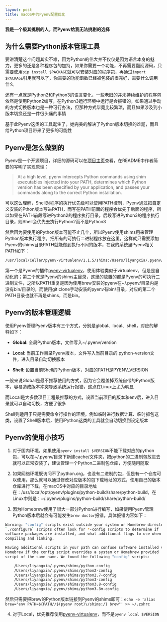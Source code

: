 ```yaml
---
layout: post
title: macOS中的Pyenv配置优化
---
```


**我是一个极其挑剔的人，而Pyenv给我无法挑剔的选择**

## 为什么需要Python版本管理工具

要讲清楚这个问题其实不难，因为Python的伟大并不仅仅是因为语言本身的魅力，更多的还是各种程序包的加持，如果你需要一个功能，不再需要翻阅源码，只需要使用`pip install $PACKAGE`就可以安装对应的程序包，再通过`import $PACKAGE`引用就可以了，你需要的功能函数已经被包装的很完好，需要什么调用什么

还有一点就是Python2和Python3的语言变化，一些老旧的并未持续维护的程序包依然是使用Python2编写，在Python3运行环境中运行是会报错的，如果通过手动的方式切换版本也是一种可行办法，但那种方式毕竟比较繁琐，而且如果涉及到小版本切换还是一件很头痛的事情

基于此Pyenv这类的工具诞生了，她完美的解决了Python版本切换的难题，而且给Python项目带来了更多的可能性

## Pyenv是怎么做到的

Pyenv是一个开源项目，详细的源码可以在[项目主页](https://github.com/pyenv/pyenv)查看，在README中作者简要的写明了实现原理：

> At a high level, pyenv intercepts Python commands using shim executables injected into your PATH, determines which Python version has been specified by your application, and passes your commands along to the correct Python installation.

可以这么理解，Shell对程序的执行优先级可以使用PATH控制，Pyenv通过把自定义安装的Pthon版本写进PATH，而写在PATH前面的程序会优先于后面的程序，所以如果在PATH前段写进Python2的程序执行目录，后段写进Python3的程序执行目录，则Shell会优先去执行Python2而不是Python3

然后因为要使用的Python版本可能不止几个，所以Pyenv使用shims用来管理Python版本执行程序，把所有的可执行二进制程序放在这里，这样就只需要添加Pyenv的shims目录PATH就能做到执行不同的版本，在我的系统里Pyenv相关PATH如下：

```bash
/usr/local/Cellar/pyenv-virtualenv/1.1.5/shims:/Users/liyangxia/.pyenv/shims:/Users/liyangxia/.pyenv/shims:
```

第一个是Pyenv的插件[pyenv-virtualenv](https://github.com/pyenv/pyenv-virtualenv)，使用体验类似于virtualenv，但是是自动化的；第二个就是Pyenv的shims主目录，这里的放置的都是Pyenv的可执行二进制文件，之所以PATH重复是因为使用brew安装的pyenv在~/.pyenv/目录内是没有bin/目录的，而使用git clone手动安装的pyenv有bin/目录，对应的第二个PATH目录也就不再是shims，而是bin。

## Pyenv的版本管理逻辑

使用Pyenv管理Pyenv版本有三个方式，分别是global、local、shell，对应的解释如下：

- **Global**: 全局Python版本，文件写入~/.pyenv/version

- **Local**: 当前工作目录Pyenv版本，文件写入当前目录的.python-version文件，进入目录自动切换版本

- **Shell**: 设置当前Shell的Python版本，对应的PATH是PYENV_VERSION

一般来说Global是最不推荐使用的方式，因为它会覆盖掉系统自带的Python版本，容易造成版本冲突导致系统运行报错，这点在Linux上尤为明显

而Local是大多数项目工程最推荐的方式，设置当前项目的版本和env后，进入目录就可以自动切换，方便了很多

Shell则适用于只是需要命令行操作的环境，例如临时进行数据计算、临时抓包这类，设置了Shell版本后，使用iPython这类的工具就会自动切换到设定版本

## Pyenv的使用小技巧

1. 对于国内环境，如果使用`pyenv install $VERSION`不能下载对应的python包，可以在~/.pyenv/目录下新建cache/文件夹，把python的二进制包放进去就可以正常安装了，建议管理一个Python二进制包仓库，方便随用随取

2. 如果网络环境既访问不了python.org，也没有二进制的包，但是有一个仓库可以使用，那么就可以通过修改对应版本的包下载地址的方式，使用自己的版本仓库进行下载，在macOS中对应的目录地址在：/usr/local/opt/pyenv/plugins/python-build/share/python-build，在Linux中则是：~/.pyenv/plugins/python-build/share/python-build/

3. 因为Homebrew使用了很大一部分Python进行编写，如果使用Pyenv管理Python版本后就会有可能发生`brew doctor`报错，具体报错内容如下：

```bash
Warning: "config" scripts exist outside your system or Homebrew directories.
`./configure` scripts often look for *-config scripts to determine if
software packages are installed, and what additional flags to use when
compiling and linking.

Having additional scripts in your path can confuse software installed via
Homebrew if the config script overrides a system or Homebrew provided
script of the same name. We found the following "config" scripts:

    /Users/liyangxia/.pyenv/shims/python-config
    /Users/liyangxia/.pyenv/shims/python2-config
    /Users/liyangxia/.pyenv/shims/python2.7-config
    /Users/liyangxia/.pyenv/shims/python3-config
    /Users/liyangxia/.pyenv/shims/python3.8-config
    /Users/liyangxia/.pyenv/shims/python3.8m-config
```

然后只需要把brew的Python版本链接到Pyenv的shims即可：`echo -e 'alias brew="env PATH=${PATH//$(pyenv root)\/shims:/} brew"' >> ~/.zshrc`

4. 对于Local，优先推荐使用[pyenv-virtualenv](https://github.com/pyenv/pyenv-virtualenv)，而不是`pyenv local $VERSION`
